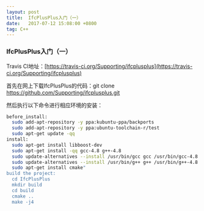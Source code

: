 ```yaml
---
layout: post
title:  IfcPlusPlus入门（一）
date:   2017-07-12 15:08:00 +0800
tag: C++
---
```




### IfcPlusPlus入门（一）
Travis CI地址：[https://travis-ci.org/Supporting/ifcplusplus](https://travis-ci.org/Supporting/ifcplusplus)


  首先在网上下载IfcPlusPlus的代码：git clone https://github.com/Supporting/ifcplusplus.git

  然后执行以下命令进行相应环境的安装：

```bash
before_install:
  sudo add-apt-repository -y ppa:kubuntu-ppa/backports
  sudo add-apt-repository -y ppa:ubuntu-toolchain-r/test
  sudo apt-get update -qq
install:
  sudo apt-get install libboost-dev
  sudo apt-get install -qq gcc-4.8 g++-4.8
  sudo update-alternatives --install /usr/bin/gcc gcc /usr/bin/gcc-4.8 90
  sudo update-alternatives --install /usr/bin/g++ g++ /usr/bin/g++-4.8 90
  sudo apt-get install cmake"
build the project:
  cd IfcPlusPlus
  mkdir build
  cd build
  cmake ..
  make -j4
```

